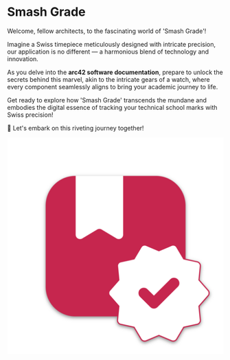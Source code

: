 # Smash Grade
Welcome, fellow architects, to the fascinating world of 'Smash Grade'! 

Imagine a Swiss timepiece meticulously designed with intricate precision, our application is no different — a harmonious blend of technology and innovation. 

As you delve into the **arc42 software documentation**, prepare to unlock the secrets behind this marvel, akin to the intricate gears of a watch, where every component seamlessly aligns to bring your academic journey to life. 

Get ready to explore how 'Smash Grade' transcends the mundane and 
embodies the digital essence of tracking your technical school marks with Swiss precision! 

🚀 Let's embark on this riveting journey together!


![Smash Grade Logo](docs/assets/brand/android-chrome-512x512.png)